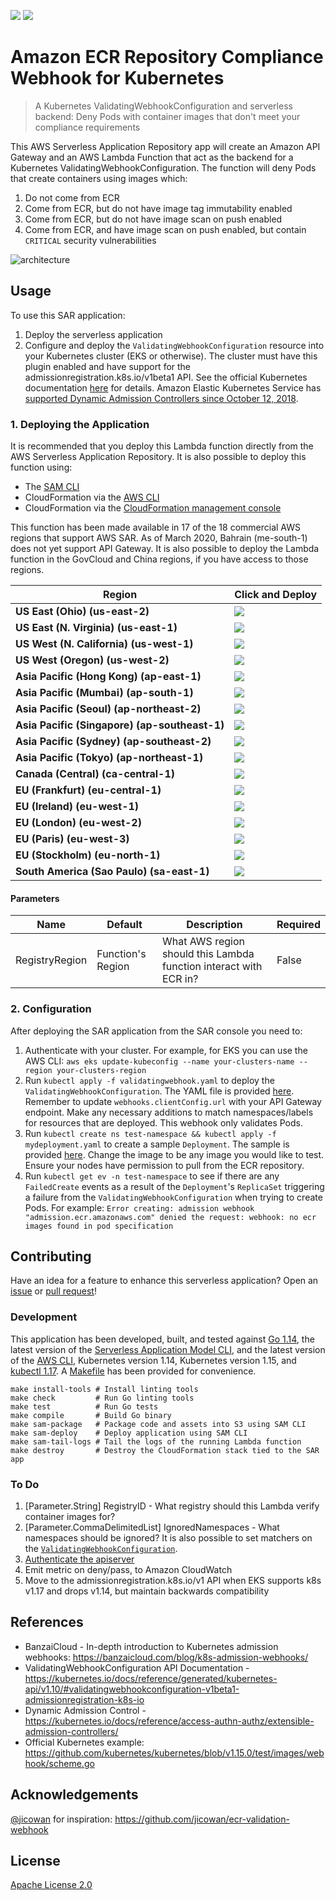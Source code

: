 ![](https://codebuild.us-east-2.amazonaws.com/badges?uuid=eyJlbmNyeXB0ZWREYXRhIjoiU1NyMHI4KytFRzhZSUVEY2R0YTlwanBJTk9EdWNYbW93TzdRU3NCbUJ0TFZYMy9jUktROXlUQktEOUVjd0dJSDBWbHNtVjVqSFpaNWxvbTJxd0o4dW53PSIsIml2UGFyYW1ldGVyU3BlYyI6ImgyNlBtRXoyU1ZSNjNWZjYiLCJtYXRlcmlhbFNldFNlcmlhbCI6MX0%3D&branch=master)
[![][sar-logo]](https://serverlessrepo.aws.amazon.com/applications/arn:aws:serverlessrepo:us-east-1:273450712882:applications~amazon-ecr-repository-compliance-webhook)

[sar-deploy]: https://img.shields.io/badge/Serverless%20Application%20Repository-Deploy%20Now-FF9900?logo=amazon%20aws&style=flat-square
[sar-logo]: https://img.shields.io/badge/Serverless%20Application%20Repository-View-FF9900?logo=amazon%20aws&style=flat-square

# Amazon ECR Repository Compliance Webhook for Kubernetes
>A Kubernetes ValidatingWebhookConfiguration and serverless backend: Deny Pods with container images that don't meet your compliance requirements

This AWS Serverless Application Repository app will create an Amazon API Gateway and an AWS Lambda Function that act as the backend for a Kubernetes ValidatingWebhookConfiguration. The function will deny Pods that create containers using images which:
1. Do not come from ECR
2. Come from ECR, but do not have image tag immutability enabled
3. Come from ECR, but do not have image scan on push enabled
4. Come from ECR, and have image scan on push enabled, but contain `CRITICAL` security vulnerabilities

![architecture](https://raw.githubusercontent.com/swoldemi/amazon-ecr-repository-compliance-webhook/master/screenshots/architecture.png)

## Usage
To use this SAR application:
1. Deploy the serverless application 
2. Configure and deploy the `ValidatingWebhookConfiguration` resource into your Kubernetes cluster (EKS or otherwise). The cluster must have this plugin enabled and have support for the admissionregistration.k8s.io/v1beta1 API. See the official Kubernetes documentation [here](https://kubernetes.io/docs/reference/access-authn-authz/extensible-admission-controllers/) for details. Amazon Elastic Kubernetes Service has [supported Dynamic Admission Controllers since October 12, 2018](https://aws.amazon.com/about-aws/whats-new/2018/10/amazon-eks-enables-support-for-kubernetes-dynamic-admission-cont/).

### 1. Deploying the Application
It is recommended that you deploy this Lambda function directly from the AWS Serverless Application Repository. It is also possible to deploy this function using:
- The [SAM CLI](https://aws.amazon.com/serverless/sam/)
- CloudFormation via the [AWS CLI](https://aws.amazon.com/cli/)
- CloudFormation via the [CloudFormation management console](https://aws.amazon.com/cloudformation/)

This function has been made available in 17 of the 18 commercial AWS regions that support AWS SAR. As of March 2020, Bahrain (me-south-1) does not yet support API Gateway. It is also possible to deploy the Lambda function in the GovCloud and China regions, if you have access to those regions.


|Region                                        |Click and Deploy                                                                                                                                 |
|----------------------------------------------|-------------------------------------------------------------------------------------------------------------------------------------------------|
|**US East (Ohio) (us-east-2)**                |[![][sar-deploy]](https://deploy.serverlessrepo.app/us-east-2/?app=arn:aws:serverlessrepo:us-east-1:273450712882:applications/amazon-ecr-repository-compliance-webhook)     |
|**US East (N. Virginia) (us-east-1)**         |[![][sar-deploy]](https://deploy.serverlessrepo.app/us-east-1/?app=arn:aws:serverlessrepo:us-east-1:273450712882:applications/amazon-ecr-repository-compliance-webhook)     |
|**US West (N. California) (us-west-1)**       |[![][sar-deploy]](https://deploy.serverlessrepo.app/us-west-1/?app=arn:aws:serverlessrepo:us-east-1:273450712882:applications/amazon-ecr-repository-compliance-webhook)     |
|**US West (Oregon) (us-west-2)**              |[![][sar-deploy]](https://deploy.serverlessrepo.app/us-west-2/?app=arn:aws:serverlessrepo:us-east-1:273450712882:applications/amazon-ecr-repository-compliance-webhook)     |
|**Asia Pacific (Hong Kong) (ap-east-1)**      |[![][sar-deploy]](https://deploy.serverlessrepo.app/ap-east-1/?app=arn:aws:serverlessrepo:us-east-1:273450712882:applications/amazon-ecr-repository-compliance-webhook)     |
|**Asia Pacific (Mumbai) (ap-south-1)**        |[![][sar-deploy]](https://deploy.serverlessrepo.app/ap-south-1/?app=arn:aws:serverlessrepo:us-east-1:273450712882:applications/amazon-ecr-repository-compliance-webhook)    |
|**Asia Pacific (Seoul) (ap-northeast-2)**     |[![][sar-deploy]](https://deploy.serverlessrepo.app/ap-northeast-2/?app=arn:aws:serverlessrepo:us-east-1:273450712882:applications/amazon-ecr-repository-compliance-webhook)|
|**Asia Pacific (Singapore)	(ap-southeast-1)** |[![][sar-deploy]](https://deploy.serverlessrepo.app/ap-southeast-1/?app=arn:aws:serverlessrepo:us-east-1:273450712882:applications/amazon-ecr-repository-compliance-webhook)|
|**Asia Pacific (Sydney) (ap-southeast-2)**    |[![][sar-deploy]](https://deploy.serverlessrepo.app/ap-southeast-2/?app=arn:aws:serverlessrepo:us-east-1:273450712882:applications/amazon-ecr-repository-compliance-webhook)|
|**Asia Pacific (Tokyo) (ap-northeast-1)**     |[![][sar-deploy]](https://deploy.serverlessrepo.app/ap-northeast-1?app=arn:aws:serverlessrepo:us-east-1:273450712882:applications/amazon-ecr-repository-compliance-webhook) |
|**Canada (Central)	(ca-central-1)**           |[![][sar-deploy]](https://deploy.serverlessrepo.app/ca-central-1/?app=arn:aws:serverlessrepo:us-east-1:273450712882:applications/amazon-ecr-repository-compliance-webhook)  |
|**EU (Frankfurt) (eu-central-1)**             |[![][sar-deploy]](https://deploy.serverlessrepo.app/eu-central-1/?app=arn:aws:serverlessrepo:us-east-1:273450712882:applications/amazon-ecr-repository-compliance-webhook)  |
|**EU (Ireland)	(eu-west-1)**                  |[![][sar-deploy]](https://deploy.serverlessrepo.app/eu-west-1/?app=arn:aws:serverlessrepo:us-east-1:273450712882:applications/amazon-ecr-repository-compliance-webhook)     |
|**EU (London) (eu-west-2)**                   |[![][sar-deploy]](https://deploy.serverlessrepo.app/eu-west-2/?app=arn:aws:serverlessrepo:us-east-1:273450712882:applications/amazon-ecr-repository-compliance-webhook)     |
|**EU (Paris) (eu-west-3)**                    |[![][sar-deploy]](https://deploy.serverlessrepo.app/eu-west-3/?app=arn:aws:serverlessrepo:us-east-1:273450712882:applications/amazon-ecr-repository-compliance-webhook)     |
|**EU (Stockholm) (eu-north-1)**               |[![][sar-deploy]](https://deploy.serverlessrepo.app/eu-north-1/?app=arn:aws:serverlessrepo:us-east-1:273450712882:applications/amazon-ecr-repository-compliance-webhook)    |
|**South America (Sao Paulo) (sa-east-1)**     |[![][sar-deploy]](https://deploy.serverlessrepo.app/sa-east-1/?app=arn:aws:serverlessrepo:us-east-1:273450712882:applications/amazon-ecr-repository-compliance-webhook)     |

#### Parameters
|Name           |Default           |Description                                                       |Required |                 
|---------------|------------------|------------------------------------------------------------------|-------|
|RegistryRegion |Function's Region |What AWS region should this Lambda function interact with ECR in? |False  |

### 2. Configuration
After deploying the SAR application from the SAR console you need to:
1. Authenticate with your cluster. For example, for EKS you can use the AWS CLI: `aws eks update-kubeconfig --name your-clusters-name --region your-clusters-region`
2. Run `kubectl apply -f validatingwebhook.yaml` to deploy the `ValidatingWebhookConfiguration`. The YAML file is provided [here](./deploy/validatingwebhook.yaml). Remember to update `webhooks.clientConfig.url` with your API Gateway endpoint. Make any necessary additions to match namespaces/labels for resources that are deployed. This webhook only validates Pods.
3. Run `kubectl create ns test-namespace && kubectl apply -f mydeployment.yaml` to create a sample `Deployment`. The sample is provided [here](./deploy/mydeployment.yaml). Change the image to be any image you would like to test. Ensure your nodes have permission to pull from the ECR repository.
4. Run `kubectl get ev -n test-namespace` to see if there are any `FailedCreate` events as a result of the `Deployment`'s `ReplicaSet` triggering a failure from the `ValidatingWebhookConfiguration` when trying to create Pods. For example: `Error creating: admission webhook "admission.ecr.amazonaws.com" denied the request: webhook: no ecr images found in pod specification`

## Contributing
Have an idea for a feature to enhance this serverless application? Open an [issue](https://github.com/swoldemi/amazon-ecr-repository-compliance-webhook/issues) or [pull request](https://github.com/swoldemi/amazon-ecr-repository-compliance-webhook/pulls)!

### Development
This application has been developed, built, and tested against [Go 1.14](https://golang.org/dl/), the latest version of the [Serverless Application Model CLI](https://github.com/awslabs/aws-sam-cli), and the latest version of the [AWS CLI](https://docs.aws.amazon.com/cli/latest/userguide/cli-chap-install.html), Kubernetes version 1.14, Kubernetes version 1.15, and [kubectl 1.17](https://kubernetes.io/docs/tasks/tools/install-kubectl/). A [Makefile](./Makefile) has been provided for convenience.

```
make install-tools # Install linting tools
make check         # Run Go linting tools
make test          # Run Go tests
make compile       # Build Go binary
make sam-package   # Package code and assets into S3 using SAM CLI
make sam-deploy    # Deploy application using SAM CLI
make sam-tail-logs # Tail the logs of the running Lambda function
make destroy       # Destroy the CloudFormation stack tied to the SAR app
```

### To Do
1. [Parameter.String] RegistryID - What registry should this Lambda verify container images for?
2. [Parameter.CommaDelimitedList] IgnoredNamespaces - What namespaces should be ignored? It is also possible to set matchers on the [`ValidatingWebhookConfiguration`](./deploy/validatingwebhook.yaml#L18).
3. [Authenticate the apiserver](https://kubernetes.io/docs/reference/access-authn-authz/extensible-admission-controllers/#authenticate-apiservers)
4. Emit metric on deny/pass, to Amazon CloudWatch
5. Move to the admissionregistration.k8s.io/v1 API when EKS supports k8s v1.17 and drops v1.14, but maintain backwards compatibility

## References
- BanzaiCloud - In-depth introduction to Kubernetes admission webhooks: https://banzaicloud.com/blog/k8s-admission-webhooks/
- ValidatingWebhookConfiguration API Documentation - https://kubernetes.io/docs/reference/generated/kubernetes-api/v1.10/#validatingwebhookconfiguration-v1beta1-admissionregistration-k8s-io
- Dynamic Admission Control - https://kubernetes.io/docs/reference/access-authn-authz/extensible-admission-controllers/
- Official Kubernetes example: https://github.com/kubernetes/kubernetes/blob/v1.15.0/test/images/webhook/scheme.go

## Acknowledgements
[@jicowan](https://github.com/jicowan) for inspiration: https://github.com/jicowan/ecr-validation-webhook

## License
[Apache License 2.0](https://spdx.org/licenses/Apache-2.0.html)
